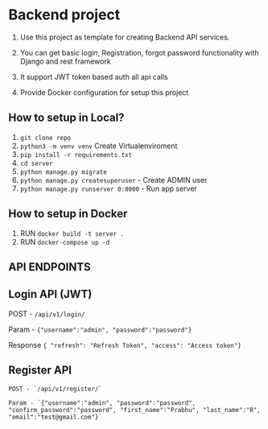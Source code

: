 # Backend project

1. Use this project as template for creating Backend API services.

2. You can get basic login, Registration, forgot password functionality with Django and rest framework

3. It support JWT token based auth all api calls

4. Provide Docker configuration for setup this project

## How to setup in Local?

1. `git clone repo`
2. `python3 -m venv venv` Create Virtualenviroment
3. `pip install -r requirements.txt`
4. `cd server`
5. `python manage.py migrate`
6. `python manage.py createsuperuser` - Create ADMIN user
7. `python manage.py runserver 0:8000` - Run app server


## How to setup in Docker

1. RUN `docker build -t server .`
2. RUN `docker-compose up -d`

## API ENDPOINTS

 Login API (JWT)
 ---------------
   
   POST - `/api/v1/login/`

   Param - `{"username":"admin", "password":"password"}`

   Response `{ "refresh": "Refresh Token", "access": "Access token"}`

Register API
------------

    POST - `/api/v1/register/`

    Param - `{"username":"admin", "password":"password", "confirm_password":"password", "first_name":"Prabhu", "last_name":"R", "email":"test@gmail.com"}`

